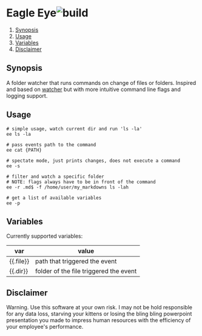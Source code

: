 # Eagle Eye![build](https://github.com/triole/eagle-eye/actions/workflows/build.yaml/badge.svg)

<!--- mdtoc: toc begin -->

1. [Synopsis](#synopsis)
2. [Usage](#usage)
3. [Variables](#variables)
4. [Disclaimer](#disclaimer)<!--- mdtoc: toc end -->

## Synopsis

A folder watcher that runs commands on change of files or folders. Inspired and based on [watcher](https://github.com/radovskyb/watcher.git) but with more intuitive command line flags and logging support.

## Usage

```shell
# simple usage, watch current dir and run 'ls -la'
ee ls -la

# pass events path to the command
ee cat {PATH}

# spectate mode, just prints changes, does not execute a command
ee -s

# filter and watch a specific folder
# NOTE: flags always have to be in front of the command
ee -r .md$ -f /home/user/my_markdowns ls -lah

# get a list of available variables
ee -p
```

## Variables

Currently supported variables:

| var       | value                                  |
|-----------|----------------------------------------|
| {{.file}} | path that triggered the event          |
| {{.dir}}  | folder of the file triggered the event |

## Disclaimer

Warning. Use this software at your own risk. I may not be hold responsible for any data loss, starving your kittens or losing the bling bling powerpoint presentation you made to impress human resources with the efficiency of your employee's performance.
